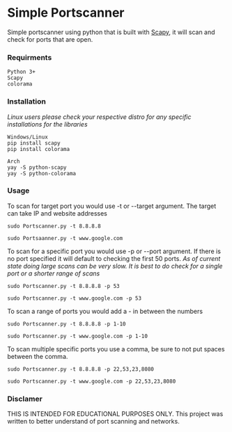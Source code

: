 # Simple Portscanner

Simple portscanner using python that is built with [Scapy](https://pypi.org/project/scapy/), it will scan and check for ports
that are open.

### Requirments
```
Python 3+ 
Scapy
colorama
```

### Installation
*Linux users please check your respective distro for any specific installations for the libraries*
```
Windows/Linux
pip install scapy
pip install colorama

Arch
yay -S python-scapy
yay -S python-colorama
```

### Usage
To scan for target port you would use -t or --target argument. The target can take IP and website addresses
```
sudo Portscanner.py -t 8.8.8.8

sudo Portsaanner.py -t www.google.com
```

To scan for a specific port you would use -p or --port argument. If there is no port specified it will default to checking the first
50 ports. *As of current state doing large scans can be very slow. It is best to do check for a single port or a shorter range of scans*
```
sudo Portscanner.py -t 8.8.8.8 -p 53 

sudo Portscanner.py -t www.google.com -p 53
```

To scan a range of ports you would add a - in between the numbers
```
sudo Portscanner.py -t 8.8.8.8 -p 1-10

sudo Portscanner.py -t www.google.com -p 1-10
```

To scan multiple specific ports you use a comma, be sure to not put spaces between the comma.
```
sudo Portscanner.py -t 8.8.8.8 -p 22,53,23,8080

sudo Portscanner.py -t www.google.com -p 22,53,23,8080
```

### Disclamer 
THIS IS INTENDED FOR EDUCATIONAL PURPOSES ONLY. This project was written
to better understand of port scanning and networks.
